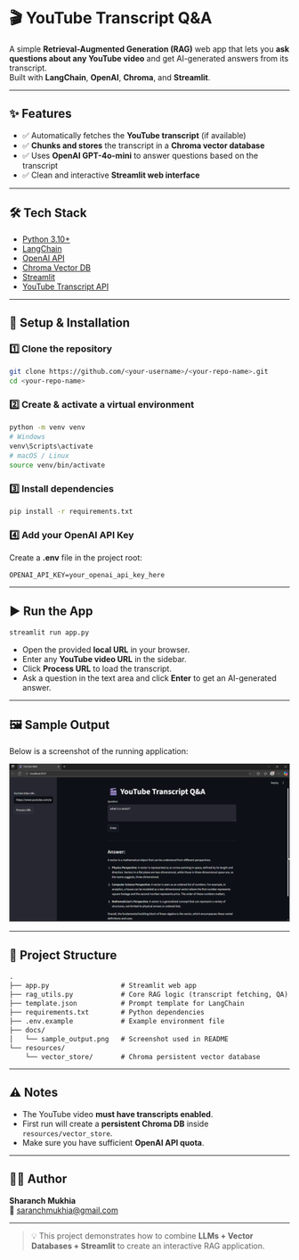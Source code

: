 # 🎬 YouTube Transcript Q&A

A simple **Retrieval-Augmented Generation (RAG)** web app that lets you **ask questions about any YouTube video** and get AI-generated answers from its transcript.  
Built with **LangChain**, **OpenAI**, **Chroma**, and **Streamlit**.

---

## ✨ Features
- ✅ Automatically fetches the **YouTube transcript** (if available)
- ✅ **Chunks and stores** the transcript in a **Chroma vector database**
- ✅ Uses **OpenAI GPT-4o-mini** to answer questions based on the transcript
- ✅ Clean and interactive **Streamlit web interface**

---

## 🛠️ Tech Stack
- [Python 3.10+](https://www.python.org/)
- [LangChain](https://www.langchain.com/)
- [OpenAI API](https://platform.openai.com/)
- [Chroma Vector DB](https://www.trychroma.com/)
- [Streamlit](https://streamlit.io/)
- [YouTube Transcript API](https://pypi.org/project/youtube-transcript-api/)

---

## 🚀 Setup & Installation

### 1️⃣ Clone the repository
```bash
git clone https://github.com/<your-username>/<your-repo-name>.git
cd <your-repo-name>
```

### 2️⃣ Create & activate a virtual environment
```bash
python -m venv venv
# Windows
venv\Scripts\activate
# macOS / Linux
source venv/bin/activate
```

### 3️⃣ Install dependencies
```bash
pip install -r requirements.txt
```

### 4️⃣ Add your OpenAI API Key
Create a **.env** file in the project root:
```
OPENAI_API_KEY=your_openai_api_key_here
```

---

## ▶️ Run the App
```bash
streamlit run app.py
```

- Open the provided **local URL** in your browser.
- Enter any **YouTube video URL** in the sidebar.
- Click **Process URL** to load the transcript.
- Ask a question in the text area and click **Enter** to get an AI-generated answer.

---

## 🖼️ Sample Output

Below is a screenshot of the running application:

![Sample Output](docs/sample_output.png)

---

## 📂 Project Structure
```
.
├── app.py                  # Streamlit web app
├── rag_utils.py            # Core RAG logic (transcript fetching, QA)
├── template.json           # Prompt template for LangChain
├── requirements.txt        # Python dependencies
├── .env.example            # Example environment file
├── docs/
│   └── sample_output.png   # Screenshot used in README
└── resources/
    └── vector_store/       # Chroma persistent vector database
```

---

## ⚠️ Notes
- The YouTube video **must have transcripts enabled**.
- First run will create a **persistent Chroma DB** inside `resources/vector_store`.
- Make sure you have sufficient **OpenAI API quota**.

---

## 🧑‍💻 Author
**Sharanch Mukhia**  
📧 [saranchmukhia@gmail.com](mailto:saranchmukhia@gmail.com)

---

> 💡 This project demonstrates how to combine **LLMs + Vector Databases + Streamlit** to create an interactive RAG application.
